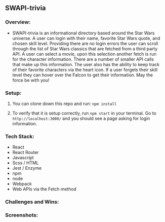 ## SWAPI-trivia

### Overview:

- SWAPI-trivia is an informational directory based around the Star Wars universe. A user can login with their name, favorite Star Wars quote, and chosen skill level. Providing there are no login errors the user can scroll through the list of Star Wars classics that are fetched from a third party API. A user can select a movie, upon this selection another fetch is run for the character information. There are a number of smaller API calls that make up this information. The user also has the ability to keep track of their favorite characters via the heart icon. If a user forgets their skill level they can hover over the Falcon to get their information. May the force be with you!

### Setup:

1) You can clone down this repo and run: `npm install`

2) To verify that it is setup correctly, run `npm start` in your terminal. Go to `http://localhost:3000/` and you should see a page asking for login information. 

### Tech Stack:

- React
- React Router
- Javascript
- Scss / HTML
- Jest / Enzyme
- npm
- node
- Webpack
- Web APIs via the Fetch method

### Challenges and Wins:


### Screenshots:
